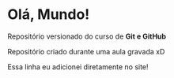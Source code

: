 # Olá, Mundo!
Repositório versionado do curso de **Git e GitHub**

Repositório criado durante uma aula gravada xD

Essa linha eu adicionei diretamente no site! 
